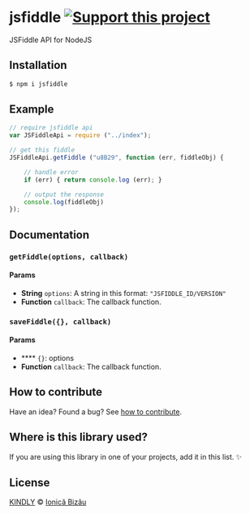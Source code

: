 # jsfiddle [![Support this project][donate-now]][paypal-donations]

JSFiddle API for NodeJS

## Installation

```sh
$ npm i jsfiddle
```

## Example

```js
// require jsfiddle api
var JSFiddleApi = require ("../index");

// get this fiddle
JSFiddleApi.getFiddle ("u8B29", function (err, fiddleObj) {

    // handle error
    if (err) { return console.log (err); }

    // output the response
    console.log(fiddleObj)
});
```

## Documentation

### `getFiddle(options, callback)`

#### Params
- **String** `options`: A string in this format: `"JSFIDDLE_ID/VERSION"`
- **Function** `callback`: The callback function.

### `saveFiddle({}, callback)`

#### Params
- **** `{}`: options
- **Function** `callback`: The callback function.

## How to contribute
Have an idea? Found a bug? See [how to contribute][contributing].

## Where is this library used?
If you are using this library in one of your projects, add it in this list. :sparkles:

## License

[KINDLY][license] © [Ionică Bizău][website]

[license]: http://ionicabizau.github.io/kindly-license/?author=Ionic%C4%83%20Biz%C4%83u%20%3Cbizauionica@gmail.com%3E&year=2014

[website]: http://ionicabizau.net
[paypal-donations]: https://www.paypal.com/cgi-bin/webscr?cmd=_s-xclick&hosted_button_id=RVXDDLKKLQRJW
[donate-now]: http://i.imgur.com/6cMbHOC.png

[contributing]: /CONTRIBUTING.md
[docs]: /DOCUMENTATION.md